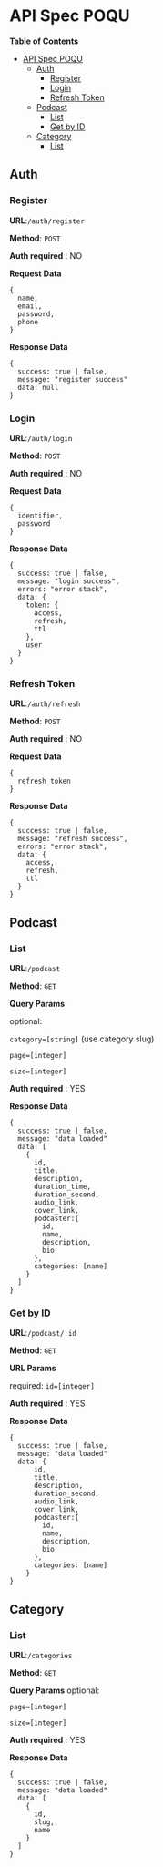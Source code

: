 # API Spec POQU

**Table of Contents**

- [API Spec POQU](#api-spec-poqu)
  - [Auth](#auth)
    - [Register](#register)
    - [Login](#login)
    - [Refresh Token](#refresh-token)
  - [Podcast](#podcast)
    - [List](#list)
    - [Get by ID](#get-by-id)
  - [Category](#category)
    - [List](#list-1)

## Auth

### Register

**URL**:`/auth/register`

**Method**: `POST`

**Auth required** : NO

**Request Data**

```
{
  name,
  email,
  password,
  phone
}
```

**Response Data**

```
{
  success: true | false,
  message: "register success"
  data: null
}
```

### Login

**URL**:`/auth/login`

**Method**: `POST`

**Auth required** : NO

**Request Data**

```
{
  identifier,
  password
}
```

**Response Data**

```
{
  success: true | false,
  message: "login success",
  errors: "error stack",
  data: {
    token: {
      access,
      refresh,
      ttl
    },
    user
  }
}
```

### Refresh Token

**URL**:`/auth/refresh`

**Method**: `POST`

**Auth required** : NO

**Request Data**

```
{
  refresh_token
}
```

**Response Data**

```
{
  success: true | false,
  message: "refresh success",
  errors: "error stack",
  data: {
    access,
    refresh,
    ttl
  }
}
```

## Podcast

### List

**URL**:`/podcast`

**Method**: `GET`

**Query Params**

optional:

`category=[string]` (use category slug)

`page=[integer]`

`size=[integer]`

**Auth required** : YES

**Response Data**

```
{
  success: true | false,
  message: "data loaded"
  data: [
    {
      id,
      title,
      description,
      duration_time,
      duration_second,
      audio_link,
      cover_link,
      podcaster:{
        id,
        name,
        description,
        bio
      },
      categories: [name]
    }
  ]
}
```

### Get by ID

**URL**:`/podcast/:id`

**Method**: `GET`

**URL Params**

required: `id=[integer]`

**Auth required** : YES

**Response Data**

```
{
  success: true | false,
  message: "data loaded"
  data: {
      id,
      title,
      description,
      duration_second,
      audio_link,
      cover_link,
      podcaster:{
        id,
        name,
        description,
        bio
      },
      categories: [name]
    }
}
```

## Category

### List

**URL**:`/categories`

**Method**: `GET`

**Query Params**
optional:

`page=[integer]`

`size=[integer]`

**Auth required** : YES

**Response Data**

```
{
  success: true | false,
  message: "data loaded"
  data: [
    {
      id,
      slug,
      name
    }
  ]
}
```
